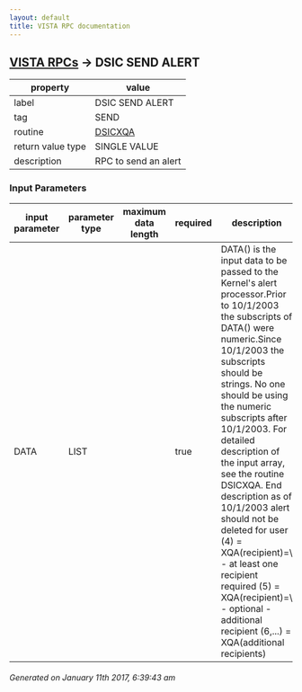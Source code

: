 ```yaml
---
layout: default
title: VISTA RPC documentation
---
```




## [VISTA RPCs](TableOfContent.md) &#8594; DSIC SEND ALERT 

 property | value 
--- | --- 
 label | DSIC SEND ALERT
 tag | SEND
 routine | [DSICXQA](http://code.osehra.org/dox/Routine_DSICXQA_source.html)
 return value type | SINGLE VALUE
 description | RPC to send an alert

### Input Parameters

| input parameter | parameter type | maximum data length | required | description | 
| --- | --- | --- | --- | --- | 
| DATA | LIST |  | true | DATA() is the input data to be passed to the Kernel's alert processor.Prior to 10/1/2003 the subscripts of DATA() were numeric.Since 10/1/2003 the subscripts should be strings.  No one should be using the numeric subscripts after 10/1/2003. For detailed description of the input array, see the routine DSICXQA. End description as of 10/1/2003                  alert should not be deleted for user        (4) = XQA(recipient)=\\ - at least one recipient required        (5) = XQA(recipient)=\\ - optional - additional recipient        (6,...) = XQA(additional recipients) | 




 ###### Generated on January 11th 2017, 6:39:43 am
